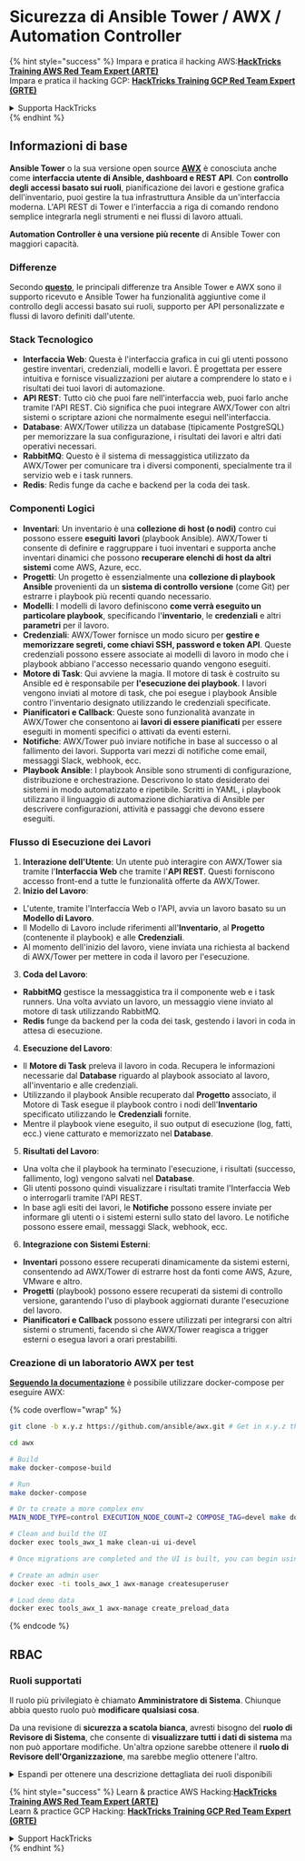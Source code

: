 # Sicurezza di Ansible Tower / AWX / Automation Controller

{% hint style="success" %}
Impara e pratica il hacking AWS:<img src="../.gitbook/assets/image (1) (1).png" alt="" data-size="line">[**HackTricks Training AWS Red Team Expert (ARTE)**](https://training.hacktricks.xyz/courses/arte)<img src="../.gitbook/assets/image (1) (1).png" alt="" data-size="line">\
Impara e pratica il hacking GCP: <img src="../.gitbook/assets/image (2).png" alt="" data-size="line">[**HackTricks Training GCP Red Team Expert (GRTE)**<img src="../.gitbook/assets/image (2).png" alt="" data-size="line">](https://training.hacktricks.xyz/courses/grte)

<details>

<summary>Supporta HackTricks</summary>

* Controlla i [**piani di abbonamento**](https://github.com/sponsors/carlospolop)!
* **Unisciti al** 💬 [**gruppo Discord**](https://discord.gg/hRep4RUj7f) o al [**gruppo telegram**](https://t.me/peass) o **seguici** su **Twitter** 🐦 [**@hacktricks\_live**](https://twitter.com/hacktricks\_live)**.**
* **Condividi trucchi di hacking inviando PR ai** [**HackTricks**](https://github.com/carlospolop/hacktricks) e [**HackTricks Cloud**](https://github.com/carlospolop/hacktricks-cloud) repos di github.

</details>
{% endhint %}

## Informazioni di base

**Ansible Tower** o la sua versione open source [**AWX**](https://github.com/ansible/awx) è conosciuta anche come **interfaccia utente di Ansible, dashboard e REST API**. Con **controllo degli accessi basato sui ruoli**, pianificazione dei lavori e gestione grafica dell'inventario, puoi gestire la tua infrastruttura Ansible da un'interfaccia moderna. L'API REST di Tower e l'interfaccia a riga di comando rendono semplice integrarla negli strumenti e nei flussi di lavoro attuali.

**Automation Controller è una versione più recente** di Ansible Tower con maggiori capacità.

### Differenze

Secondo [**questo**](https://blog.devops.dev/ansible-tower-vs-awx-under-the-hood-65cfec78db00), le principali differenze tra Ansible Tower e AWX sono il supporto ricevuto e Ansible Tower ha funzionalità aggiuntive come il controllo degli accessi basato sui ruoli, supporto per API personalizzate e flussi di lavoro definiti dall'utente.

### Stack Tecnologico

* **Interfaccia Web**: Questa è l'interfaccia grafica in cui gli utenti possono gestire inventari, credenziali, modelli e lavori. È progettata per essere intuitiva e fornisce visualizzazioni per aiutare a comprendere lo stato e i risultati dei tuoi lavori di automazione.
* **API REST**: Tutto ciò che puoi fare nell'interfaccia web, puoi farlo anche tramite l'API REST. Ciò significa che puoi integrare AWX/Tower con altri sistemi o scriptare azioni che normalmente esegui nell'interfaccia.
* **Database**: AWX/Tower utilizza un database (tipicamente PostgreSQL) per memorizzare la sua configurazione, i risultati dei lavori e altri dati operativi necessari.
* **RabbitMQ**: Questo è il sistema di messaggistica utilizzato da AWX/Tower per comunicare tra i diversi componenti, specialmente tra il servizio web e i task runners.
* **Redis**: Redis funge da cache e backend per la coda dei task.

### Componenti Logici

* **Inventari**: Un inventario è una **collezione di host (o nodi)** contro cui possono essere **eseguiti** **lavori** (playbook Ansible). AWX/Tower ti consente di definire e raggruppare i tuoi inventari e supporta anche inventari dinamici che possono **recuperare elenchi di host da altri sistemi** come AWS, Azure, ecc.
* **Progetti**: Un progetto è essenzialmente una **collezione di playbook Ansible** provenienti da un **sistema di controllo versione** (come Git) per estrarre i playbook più recenti quando necessario.
* **Modelli**: I modelli di lavoro definiscono **come verrà eseguito un particolare playbook**, specificando l'**inventario**, le **credenziali** e altri **parametri** per il lavoro.
* **Credenziali**: AWX/Tower fornisce un modo sicuro per **gestire e memorizzare segreti, come chiavi SSH, password e token API**. Queste credenziali possono essere associate ai modelli di lavoro in modo che i playbook abbiano l'accesso necessario quando vengono eseguiti.
* **Motore di Task**: Qui avviene la magia. Il motore di task è costruito su Ansible ed è responsabile per **l'esecuzione dei playbook**. I lavori vengono inviati al motore di task, che poi esegue i playbook Ansible contro l'inventario designato utilizzando le credenziali specificate.
* **Pianificatori e Callback**: Queste sono funzionalità avanzate in AWX/Tower che consentono ai **lavori di essere pianificati** per essere eseguiti in momenti specifici o attivati da eventi esterni.
* **Notifiche**: AWX/Tower può inviare notifiche in base al successo o al fallimento dei lavori. Supporta vari mezzi di notifiche come email, messaggi Slack, webhook, ecc.
* **Playbook Ansible**: I playbook Ansible sono strumenti di configurazione, distribuzione e orchestrazione. Descrivono lo stato desiderato dei sistemi in modo automatizzato e ripetibile. Scritti in YAML, i playbook utilizzano il linguaggio di automazione dichiarativa di Ansible per descrivere configurazioni, attività e passaggi che devono essere eseguiti.

### Flusso di Esecuzione dei Lavori

1. **Interazione dell'Utente**: Un utente può interagire con AWX/Tower sia tramite l'**Interfaccia Web** che tramite l'**API REST**. Questi forniscono accesso front-end a tutte le funzionalità offerte da AWX/Tower.
2. **Inizio del Lavoro**:
* L'utente, tramite l'Interfaccia Web o l'API, avvia un lavoro basato su un **Modello di Lavoro**.
* Il Modello di Lavoro include riferimenti all'**Inventario**, al **Progetto** (contenente il playbook) e alle **Credenziali**.
* Al momento dell'inizio del lavoro, viene inviata una richiesta al backend di AWX/Tower per mettere in coda il lavoro per l'esecuzione.
3. **Coda del Lavoro**:
* **RabbitMQ** gestisce la messaggistica tra il componente web e i task runners. Una volta avviato un lavoro, un messaggio viene inviato al motore di task utilizzando RabbitMQ.
* **Redis** funge da backend per la coda dei task, gestendo i lavori in coda in attesa di esecuzione.
4. **Esecuzione del Lavoro**:
* Il **Motore di Task** preleva il lavoro in coda. Recupera le informazioni necessarie dal **Database** riguardo al playbook associato al lavoro, all'inventario e alle credenziali.
* Utilizzando il playbook Ansible recuperato dal **Progetto** associato, il Motore di Task esegue il playbook contro i nodi dell'**Inventario** specificato utilizzando le **Credenziali** fornite.
* Mentre il playbook viene eseguito, il suo output di esecuzione (log, fatti, ecc.) viene catturato e memorizzato nel **Database**.
5. **Risultati del Lavoro**:
* Una volta che il playbook ha terminato l'esecuzione, i risultati (successo, fallimento, log) vengono salvati nel **Database**.
* Gli utenti possono quindi visualizzare i risultati tramite l'Interfaccia Web o interrogarli tramite l'API REST.
* In base agli esiti dei lavori, le **Notifiche** possono essere inviate per informare gli utenti o i sistemi esterni sullo stato del lavoro. Le notifiche possono essere email, messaggi Slack, webhook, ecc.
6. **Integrazione con Sistemi Esterni**:
* **Inventari** possono essere recuperati dinamicamente da sistemi esterni, consentendo ad AWX/Tower di estrarre host da fonti come AWS, Azure, VMware e altro.
* **Progetti** (playbook) possono essere recuperati da sistemi di controllo versione, garantendo l'uso di playbook aggiornati durante l'esecuzione del lavoro.
* **Pianificatori e Callback** possono essere utilizzati per integrarsi con altri sistemi o strumenti, facendo sì che AWX/Tower reagisca a trigger esterni o esegua lavori a orari prestabiliti.

### Creazione di un laboratorio AWX per test

[**Seguendo la documentazione**](https://github.com/ansible/awx/blob/devel/tools/docker-compose/README.md) è possibile utilizzare docker-compose per eseguire AWX:

{% code overflow="wrap" %}
```bash
git clone -b x.y.z https://github.com/ansible/awx.git # Get in x.y.z the latest release version

cd awx

# Build
make docker-compose-build

# Run
make docker-compose

# Or to create a more complex env
MAIN_NODE_TYPE=control EXECUTION_NODE_COUNT=2 COMPOSE_TAG=devel make docker-compose

# Clean and build the UI
docker exec tools_awx_1 make clean-ui ui-devel

# Once migrations are completed and the UI is built, you can begin using AWX. The UI can be reached in your browser at https://localhost:8043/#/home, and the API can be found at https://localhost:8043/api/v2.

# Create an admin user
docker exec -ti tools_awx_1 awx-manage createsuperuser

# Load demo data
docker exec tools_awx_1 awx-manage create_preload_data
```
{% endcode %}

## RBAC

### Ruoli supportati

Il ruolo più privilegiato è chiamato **Amministratore di Sistema**. Chiunque abbia questo ruolo può **modificare qualsiasi cosa**.

Da una revisione di **sicurezza a scatola bianca**, avresti bisogno del **ruolo di Revisore di Sistema**, che consente di **visualizzare tutti i dati di sistema** ma non può apportare modifiche. Un'altra opzione sarebbe ottenere il **ruolo di Revisore dell'Organizzazione**, ma sarebbe meglio ottenere l'altro.

<details>

<summary>Espandi per ottenere una descrizione dettagliata dei ruoli disponibili</summary>

1. **Amministratore di Sistema**:
* Questo è il ruolo di superutente con permessi per accedere e modificare qualsiasi risorsa nel sistema.
* Possono gestire tutte le organizzazioni, i team, i progetti, gli inventari, i modelli di lavoro, ecc.
2. **Revisore di Sistema**:
* Gli utenti con questo ruolo possono visualizzare tutti i dati di sistema ma non possono apportare modifiche.
* Questo ruolo è progettato per la conformità e la supervisione.
3. **Ruoli dell'Organizzazione**:
* **Admin**: Controllo completo sulle risorse dell'organizzazione.
* **Revisore**: Accesso in sola visualizzazione alle risorse dell'organizzazione.
* **Membro**: Membro di base in un'organizzazione senza permessi specifici.
* **Esegui**: Può eseguire modelli di lavoro all'interno dell'organizzazione.
* **Leggi**: Può visualizzare le risorse dell'organizzazione.
4. **Ruoli del Progetto**:
* **Admin**: Può gestire e modificare il progetto.
* **Usa**: Può utilizzare il progetto in un modello di lavoro.
* **Aggiorna**: Può aggiornare il progetto utilizzando SCM (controllo sorgente).
5. **Ruoli dell'Inventario**:
* **Admin**: Può gestire e modificare l'inventario.
* **Ad Hoc**: Può eseguire comandi ad hoc sull'inventario.
* **Aggiorna**: Può aggiornare la fonte dell'inventario.
* **Usa**: Può utilizzare l'inventario in un modello di lavoro.
* **Leggi**: Accesso in sola visualizzazione.
6. **Ruoli del Modello di Lavoro**:
* **Admin**: Può gestire e modificare il modello di lavoro.
* **Esegui**: Può eseguire il lavoro.
* **Leggi**: Accesso in sola visualizzazione.
7. **Ruoli delle Credenziali**:
* **Admin**: Può gestire e modificare le credenziali.
* **Usa**: Può utilizzare le credenziali nei modelli di lavoro o in altre risorse pertinenti.
* **Leggi**: Accesso in sola visualizzazione.
8. **Ruoli del Team**:
* **Membro**: Parte del team ma senza permessi specifici.
* **Admin**: Può gestire i membri del team e le risorse associate.
9. **Ruoli del Workflow**:
* **Admin**: Può gestire e modificare il workflow.
* **Esegui**: Può eseguire il workflow.
* **Leggi**: Accesso in sola visualizzazione.

</details>

{% hint style="success" %}
Learn & practice AWS Hacking:<img src="../.gitbook/assets/image (1) (1).png" alt="" data-size="line">[**HackTricks Training AWS Red Team Expert (ARTE)**](https://training.hacktricks.xyz/courses/arte)<img src="../.gitbook/assets/image (1) (1).png" alt="" data-size="line">\
Learn & practice GCP Hacking: <img src="../.gitbook/assets/image (2).png" alt="" data-size="line">[**HackTricks Training GCP Red Team Expert (GRTE)**<img src="../.gitbook/assets/image (2).png" alt="" data-size="line">](https://training.hacktricks.xyz/courses/grte)

<details>

<summary>Support HackTricks</summary>

* Check the [**subscription plans**](https://github.com/sponsors/carlospolop)!
* **Join the** 💬 [**Discord group**](https://discord.gg/hRep4RUj7f) or the [**telegram group**](https://t.me/peass) or **follow** us on **Twitter** 🐦 [**@hacktricks\_live**](https://twitter.com/hacktricks\_live)**.**
* **Share hacking tricks by submitting PRs to the** [**HackTricks**](https://github.com/carlospolop/hacktricks) and [**HackTricks Cloud**](https://github.com/carlospolop/hacktricks-cloud) github repos.

</details>
{% endhint %}
